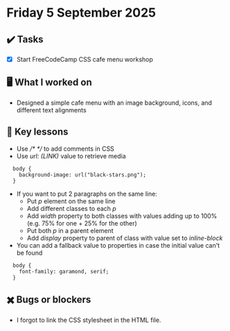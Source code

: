 # Friday 5 September 2025

## ✔️ Tasks

- [x] Start FreeCodeCamp CSS cafe menu workshop

## 🖥️ What I worked on

- Designed a simple cafe menu with an image background, icons, and different text alignments

## 📓 Key lessons

- Use _/* */_ to add comments in CSS
- Use _url: (LINK)_ value to retrieve media
```
  body {
    background-image: url("black-stars.png");
  }
```
- If you want to put 2 paragraphs on the same line:
  - Put _p_ element on the same line
  - Add different classes to each _p_
  - Add _width_ property to both classes with values adding up to 100% (e.g. 75% for one + 25% for the other)
  - Put both _p_ in a parent element
  - Add _display_ property to parent of class with value set to _inline-block_
- You can add a fallback value to properties in case the initial value can't be found
```
  body {
    font-family: garamond, serif;
  }
```

## ✖️ Bugs or blockers

- I forgot to link the CSS stylesheet in the HTML file.
